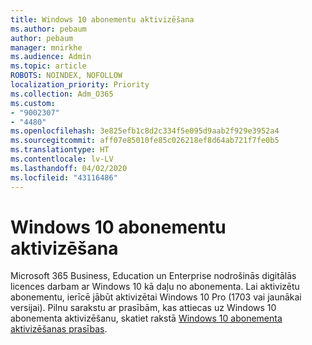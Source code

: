 ```yaml
---
title: Windows 10 abonementu aktivizēšana
ms.author: pebaum
author: pebaum
manager: mnirkhe
ms.audience: Admin
ms.topic: article
ROBOTS: NOINDEX, NOFOLLOW
localization_priority: Priority
ms.collection: Adm_O365
ms.custom:
- "9002307"
- "4480"
ms.openlocfilehash: 3e825efb1c8d2c334f5e095d9aab2f929e3952a4
ms.sourcegitcommit: aff07e85010fe85c026218ef8d64ab721f7fe0b5
ms.translationtype: HT
ms.contentlocale: lv-LV
ms.lasthandoff: 04/02/2020
ms.locfileid: "43116486"
---
```

# <a name="activating-windows-10-subscriptions"></a>Windows 10 abonementu aktivizēšana

Microsoft 365 Business, Education un Enterprise nodrošinās digitālās licences darbam ar Windows 10 kā daļu no abonementa. Lai aktivizētu abonementu, ierīcē jābūt aktivizētai Windows 10 Pro (1703 vai jaunākai versijai). Pilnu sarakstu ar prasībām, kas attiecas uz Windows 10 abonementa aktivizēšanu, skatiet rakstā [Windows 10 abonementa aktivizēšanas prasības](https://docs.microsoft.com/windows/deployment/windows-10-subscription-activation#requirements).
